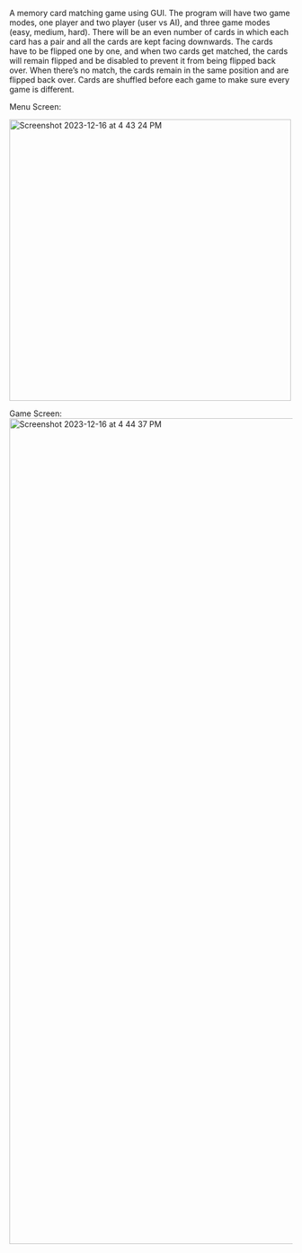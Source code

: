 A memory card matching game using GUI. The program will have two game modes, one player and two player (user vs AI), and three game modes (easy, medium, hard). 
There will be an even number of cards in which each card has a pair and all the cards are kept facing downwards. The cards have to be flipped one by one, and 
when two cards get matched, the cards will remain flipped and be disabled to prevent it from being flipped back over. When there’s no match, the cards remain in 
the same position and are flipped back over. Cards are shuffled before each game to make sure every game is different. 

Menu Screen: 

<img width="501" alt="Screenshot 2023-12-16 at 4 43 24 PM" src="https://github.com/leaane/Memory-Matching-Game/assets/144187222/2a9813d8-8bbd-4428-8783-e779eb620840">

Game Screen:
<img width="1470" alt="Screenshot 2023-12-16 at 4 44 37 PM" src="https://github.com/leaane/Memory-Matching-Game/assets/144187222/2bf7c9ed-4439-4fdb-9cc9-a007a68b9730">
